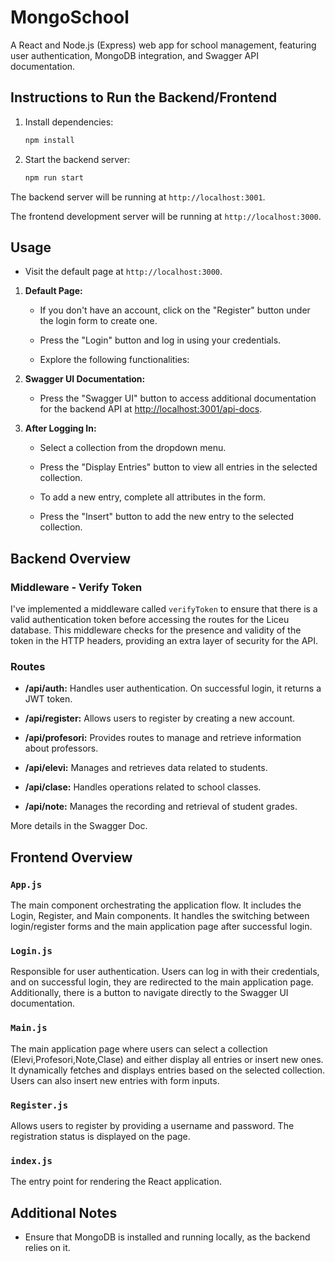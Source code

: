 # MongoSchool
A React and Node.js (Express) web app for school management, featuring user authentication, MongoDB integration, and Swagger API documentation.

## Instructions to Run the Backend/Frontend

1. Install dependencies:

    ```bash
    npm install
    ```

2. Start the backend server:

    ```bash
    npm run start
    ```

The backend server will be running at `http://localhost:3001`.

The frontend development server will be running at `http://localhost:3000`.

## Usage

- Visit the default page at `http://localhost:3000`.

1. **Default Page:**

    - If you don't have an account, click on the "Register" button under the login form to create one.

    - Press the "Login" button and log in using your credentials.

    - Explore the following functionalities:

2. **Swagger UI Documentation:**

    - Press the "Swagger UI" button to access additional documentation for the backend API at [http://localhost:3001/api-docs](http://localhost:3001/api-docs).

3. **After Logging In:**

    - Select a collection from the dropdown menu.

    - Press the "Display Entries" button to view all entries in the selected collection.

    - To add a new entry, complete all attributes in the form.

    - Press the "Insert" button to add the new entry to the selected collection.

## Backend Overview

### Middleware - Verify Token

I've implemented a middleware called `verifyToken` to ensure that there is a valid authentication token before accessing the routes for the Liceu database. This middleware checks for the presence and validity of the token in the HTTP headers, providing an extra layer of security for the API.

### Routes

- **/api/auth:** Handles user authentication. On successful login, it returns a JWT token.

- **/api/register:** Allows users to register by creating a new account.

- **/api/profesori:** Provides routes to manage and retrieve information about professors.

- **/api/elevi:** Manages and retrieves data related to students.

- **/api/clase:** Handles operations related to school classes.

- **/api/note:** Manages the recording and retrieval of student grades.

More details in the Swagger Doc.

## Frontend Overview

### `App.js`

The main component orchestrating the application flow. It includes the Login, Register, and Main components. It handles the switching between login/register forms and the main application page after successful login.

### `Login.js`

Responsible for user authentication. Users can log in with their credentials, and on successful login, they are redirected to the main application page. Additionally, there is a button to navigate directly to the Swagger UI documentation.

### `Main.js`

The main application page where users can select a collection (Elevi,Profesori,Note,Clase) and either display all entries or insert new ones. It dynamically fetches and displays entries based on the selected collection. Users can also insert new entries with form inputs.

### `Register.js`

Allows users to register by providing a username and password. The registration status is displayed on the page.

### `index.js`

The entry point for rendering the React application.

## Additional Notes

- Ensure that MongoDB is installed and running locally, as the backend relies on it.


